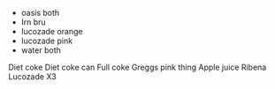 - oasis both
- Irn bru
- lucozade orange
- lucozade pink
- water both


Diet coke
Diet coke can
Full coke
Greggs pink thing
Apple juice
Ribena
Lucozade X3

